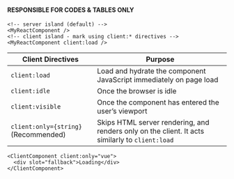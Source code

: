 #### RESPONSIBLE FOR CODES & TABLES ONLY

```astro title="island"
<!-- server island (default) -->
<MyReactComponent />
<!-- client island - mark using client:* directives -->
<MyReactComponent client:load />
```

| Client Directives                    | Purpose                                                                                         |
| ------------------------------------ | ----------------------------------------------------------------------------------------------- |
| `client:load`                        | Load and hydrate the component JavaScript immediately on page load                              |
| `client:idle`                        | Once the browser is idle                                                                        |
| `client:visible`                     | Once the component has entered the user’s viewport                                              |
| `client:only={string}` (Recommended) | Skips HTML server rendering, and renders only on the client. It acts similarly to `client:load` |

```astro title="display loading content"
<ClientComponent client:only="vue">
  <div slot="fallback">Loading</div>
</ClientComponent>
```
